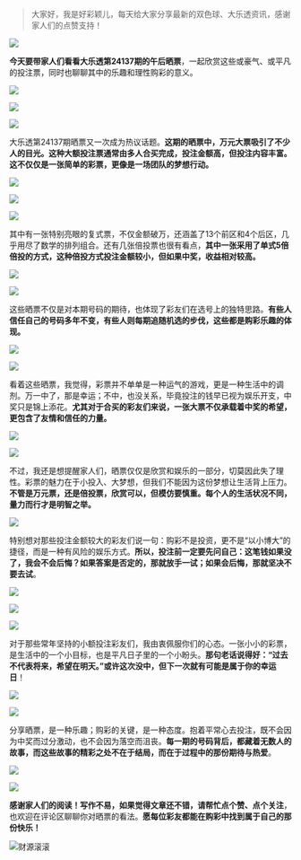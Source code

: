 > 大家好，我是好彩颖儿，每天给大家分享最新的双色球、大乐透资讯，感谢家人们的点赞支持！

![](https://cdn.jsdelivr.net/gh/wangwenjie1314/PicCDN/2024-7-12/1720763627240-image.png)


**今天要带家人们看看大乐透第24137期的午后晒票**，一起欣赏这些或豪气、或平凡的投注票，同时也聊聊其中的乐趣和理性购彩的意义。


![](https://cdn.jsdelivr.net/gh/wangwenjie1314/PicCDN/2024-11-25/1732513062345-image.png)


![](https://cdn.jsdelivr.net/gh/wangwenjie1314/PicCDN/2024-11-25/1732513097732-image.png)


![](https://cdn.jsdelivr.net/gh/wangwenjie1314/PicCDN/2024-11-25/1732513113332-image.png)


大乐透第24137期晒票又一次成为热议话题。**这期的晒票中，万元大票吸引了不少人的目光。这种大额投注票通常由多人合买完成，投注金额高，但投注内容丰富。这不仅仅是一张简单的彩票，更像是一场团队的梦想行动。** 


![](https://cdn.jsdelivr.net/gh/wangwenjie1314/PicCDN/2024-11-25/1732513121835-image.png)


![](https://cdn.jsdelivr.net/gh/wangwenjie1314/PicCDN/2024-11-25/1732513132643-image.png)


![](https://cdn.jsdelivr.net/gh/wangwenjie1314/PicCDN/2024-11-25/1732513157016-image.png)


其中有一张特别亮眼的复式票，不仅金额破万，还涵盖了13个前区和4个后区，几乎用尽了数学的排列组合。还有几张倍投票也很有看点，**其中一张采用了单式5倍倍投的方式，这种倍投方式投注金额较小，但如果中奖，收益相对较高。** 


![](https://cdn.jsdelivr.net/gh/wangwenjie1314/PicCDN/2024-11-25/1732513140495-image.png)


![](https://cdn.jsdelivr.net/gh/wangwenjie1314/PicCDN/2024-11-25/1732513147374-image.png)

这些晒票不仅是对本期号码的期待，也体现了彩友们在选号上的独特思路。**有些人信任自己的号码多年不变，有些人则每期追随机选的步伐，这些都是购彩乐趣的体现。**

![](https://cdn.jsdelivr.net/gh/wangwenjie1314/PicCDN/2024-11-25/1732513166359-image.png)


![](https://cdn.jsdelivr.net/gh/wangwenjie1314/PicCDN/2024-11-25/1732513175449-image.png)

看着这些晒票，我觉得，彩票并不单单是一种运气的游戏，更是一种生活中的调剂。万一中了，那是幸运；不中，也没关系，毕竟投注的钱早已视为娱乐开支，中奖只是锦上添花。**尤其对于合买的彩友们来说，一张大票不仅承载着中奖的希望，更包含了友情和信任的力量。**  

![](https://cdn.jsdelivr.net/gh/wangwenjie1314/PicCDN/2024-11-25/1732513188716-image.png)

![](https://cdn.jsdelivr.net/gh/wangwenjie1314/PicCDN/2024-11-25/1732513181377-image.png)

不过，我还是想提醒家人们，晒票仅仅是欣赏和娱乐的一部分，切莫因此失了理性。彩票的魅力在于小投入、大梦想，但我们不能因为这份梦想让生活背上压力。**不管是万元票，还是倍投票，欣赏可以，但模仿要慎重。每个人的生活状况不同，量力而行才是明智之举。** 


![](https://cdn.jsdelivr.net/gh/wangwenjie1314/PicCDN/2024-11-25/1732513196816-image.png)


特别想对那些投注金额较大的彩友们说一句：购彩不是投资，更不是“以小博大”的捷径，而是一种有风险的娱乐方式。**所以，投注前一定要先问自己：这笔钱如果没了，我会不会后悔？如果答案是否定的，那就放手一试；如果会后悔，那就坚决不要去试**。

![](https://cdn.jsdelivr.net/gh/wangwenjie1314/PicCDN/2024-11-25/1732513204225-image.png)


![](https://cdn.jsdelivr.net/gh/wangwenjie1314/PicCDN/2024-11-25/1732513276534-image.png)

![](https://cdn.jsdelivr.net/gh/wangwenjie1314/PicCDN/2024-11-25/1732513270701-image.png)


对于那些常年坚持的小额投注彩友们，我由衷佩服你们的心态。一张小小的彩票，是生活中的一个小目标，也是平凡日子里的一个小盼头。**那句老话说得好：“过去不代表将来，希望在明天。”或许这次没中，但下一次就有可能是属于你的幸运日**！  


![](https://cdn.jsdelivr.net/gh/wangwenjie1314/PicCDN/2024-11-25/1732513217050-image.png)


![](https://cdn.jsdelivr.net/gh/wangwenjie1314/PicCDN/2024-11-25/1732513264549-image.png)


分享晒票，是一种乐趣；购彩的关键，是一种态度。抱着平常心去投注，既不会因为中奖而过分激动，也不会因为落空而沮丧。**每一期的号码背后，都藏着无数人的故事，而这些故事的精彩之处不在于结局，而在于过程中的那份期待与热爱**。  


![](https://cdn.jsdelivr.net/gh/wangwenjie1314/PicCDN/2024-11-25/1732513228614-image.png)

![](https://cdn.jsdelivr.net/gh/wangwenjie1314/PicCDN/2024-11-25/1732513236778-image.png)


**感谢家人们的阅读！写作不易，如果觉得文章还不错，请帮忙点个赞、点个关注**，也欢迎在评论区聊聊你对晒票的看法。**愿每位彩友都能在购彩中找到属于自己的那份快乐！**

![财源滚滚](https://cdn.jsdelivr.net/gh/wangwenjie1314/PicCDN/2024-11-14/1731573915056-image.png)
